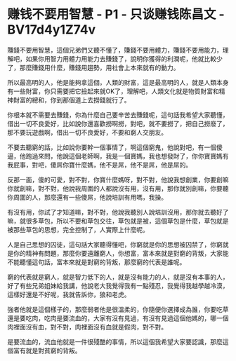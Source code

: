 # 赚钱不要用智慧 - P1 - 只谈赚钱陈昌文 - BV17d4y1Z74v

賺錢不要用智慧，這個兄弟們又聽不懂了，賺錢不要用體力，賺錢不要用能力，理解吧，如果你用智力用體力用能力去賺錢了，說明你獲得的利潤呢，他就比較少了，那麼賺錢用什麼，賺錢用趨勢，用社會上本來就有的動力。

所以最高明的人，他是能夠拿這個，人類的財富，這是最高明的人，就是人類本身有一些財富，你只需要把它撿起來就OK了，理解吧，人類文化就是物質財富和精神財富的總和，你到那個道上去撈錢就行了。

你根本就不需要去賺錢，你為什麼自己要辛苦去賺錢呢，這句話我希望大家聽懂，借出一切不良愛好，比如說你還喜歡撈啊撈，對吧，就不要撈了，把自己撈廢了，那不要玩遊戲啊，借出一切不良愛好，不要和窮人交朋友。

不要去聽窮的話，比如說你要幹一個事情了，啊這個窮鬼，他說對吧，有一個傻逼，他跑過來問，他說這個老師啊，我是一個寶媽，我也想發財了，你你寶寶媽有我屁事，對吧，傻屌你寶什麼媽，他不是屌，他不是屌，他是屌的。

反那一面，傻的可愛，對不對，你寶什麼媽呀，對不對，他說我想創業，你要創嘛你就創嘛，對不對，他說我周圍的人都說沒有用，沒有用，那你就別創嘛，你要聽你周圍的人，那麼還有一些傻屌，他說培訓有用嗎，我操。

有沒有用，你試了才知道嘛，對不對，他說我聽別人說培訓沒用，那你就去聽好了嘛，就很多草包，所以不要和草包交往，草包就是被，這個草包是什麼，草包就是被那些草包的思想，完全控制了，人實際上什麼呢。

人是自己思想的囚徒，這句話大家聽得懂吧，你窮就是你的思想被囚禁了，你窮就是你的精神有問題，那麼你要遠離窮人，你想富，富本來就是對窮的背叛，大家能不能聽懂這句話，富本來就是對窮的背叛，那麼窮的代表是誰呢。

窮的代表就是窮人，就是智力低下的人，就是沒有能力的人，就是沒有本事的人，好了有些兄弟姐妹給我講，他說老大我覺得我有一點殘忍，我覺得我越學越冷漠，這樣好還是不好呢，我就告訴你，狼和老虎。

強者他就是這個樣子的，那麼弱者他是很溫柔的，你隨便你選擇成為誰，你要吃草還是要吃肉，吃肉是要流血的，大家有沒有見過，有沒有見過這個他媽的，哪一個肉裡面沒有血，對不對，肉裡面沒有血就是假肉，對不對。

是要流血的，流血他就是一件很殘酷的事情，所以這個我希望大家要認識，那麼這個富有就是對貧窮的背叛。